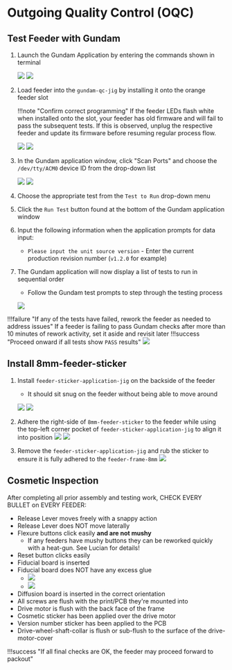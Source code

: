 # Outgoing Quality Control (OQC)

## Test Feeder with Gundam

1. Launch the Gundam Application by entering the commands shown in terminal

  	![](img/gundam1.jpg)
  	![](img/gundam2.jpg)
2. Load feeder into the `gundam-qc-jig` by installing it onto the orange feeder slot

	!!!note "Confirm correct programming"
		If the feeder LEDs flash white when installed onto the slot, your feeder has old firmware and will fail to pass the subsequent tests. If this is observed, unplug the respective feeder and update its firmware before resuming regular process flow.

  	![](img/oqc-29.JPG)
  	![](img/oqc-28.JPG)

3. In the Gundam application window, click "Scan Ports" and choose the `/dev/tty/ACM0` device ID from the drop-down list

  	![](img/oqc-34.JPG)
  	![](img/gundam3.jpg)

4. Choose the appropriate test from the `Test to Run` drop-down menu
5. Click the `Run Test` button found at the bottom of the Gundam application window
6. Input the following information when the application prompts for data input:
	* `Please input the unit source version` - Enter the current production revision number (`v1.2.0` for example)
7. The Gundam application will now display a list of tests to run in sequential order
 	* Follow the Gundam test prompts to step through the testing process

  	![](img/gundam4.jpg)

!!!failure "If any of the tests have failed, rework the feeder as needed to address issues"
	If a feeder is failing to pass Gundam checks after more than 10 minutes of rework activity, set it aside and revisit later
!!!success "Proceed onward if all tests show `PASS` results"
	  	![](img/oqc-8.JPG)

## Install 8mm-feeder-sticker

1. Install `feeder-sticker-application-jig` on the backside of the feeder
	* It should sit snug on the feeder without being able to move around

     ![](img/sticker1.jpg)
     ![](img/sticker2.jpg)
2. Adhere the right-side of `8mm-feeder-sticker` to the feeder while using the top-left corner pocket of `feeder-sticker-application-jig` to align it into position
     ![](img/sticker3.jpg)
     ![](img/sticker5.jpg)

3. Remove the `feeder-sticker-application-jig` and rub the sticker to ensure it is fully adhered to the `feeder-frame-8mm`
	  ![](img/sticker4.jpg)

## Cosmetic Inspection

After completing all prior assembly and testing work, CHECK EVERY BULLET on EVERY FEEDER:

* Release Lever moves freely with a snappy action
* Release Lever does NOT move laterally
* Flexure buttons click easily **and are not mushy**
	* If any feeders have mushy buttons they can be reworked quickly with a heat-gun. See Lucian for details!
* Reset button clicks easily
* Fiducial board is inserted
* Fiducial board does NOT have any excess glue
    * ![](img/fid-bad-glue-1.jpg)
    * ![](img/fid-bad-glue-2.jpg)
* Diffusion board is inserted in the correct orientation
* All screws are flush with the print/PCB they're mounted into
* Drive motor is flush with the back face of the frame
* Cosmetic sticker has been applied over the drive motor
* Version number sticker has been applied to the PCB
* Drive-wheel-shaft-collar is flush or sub-flush to the surface of the drive-motor-cover

!!!success "If all final checks are OK, the feeder may proceed forward to packout"